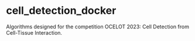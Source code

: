 # cell_detection_docker
Algorithms designed for the competition OCELOT 2023: Cell Detection from Cell-Tissue Interaction.
